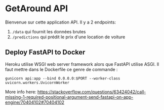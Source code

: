 # GetAround API

Bienvenue sur cette application API. Il y a 2 endpoints:

1. `/data` qui fournit les données brutes
2. `/predictions` qui prédit le prix d'une location de voiture

## Deploy FastAPI to Docker 

Heroku utilise WSGI web server framework alors que FastAPI utilise ASGI. Il faut mettre dans le Dockerfile ce genre de commande :

`gunicorn api:app --bind 0.0.0.0:$PORT --worker-class uvicorn.workers.UvicornWorker`

More info here: https://stackoverflow.com/questions/63424042/call-missing-1-required-positional-argument-send-fastapi-on-app-engine/70404102#70404102

